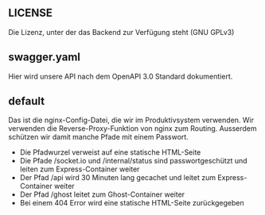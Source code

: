 ## LICENSE

Die Lizenz, unter der das Backend zur Verfügung steht (GNU GPLv3)

## swagger.yaml

Hier wird unsere API nach dem OpenAPI 3.0 Standard dokumentiert.


## default

Das ist die nginx-Config-Datei, die wir im Produktivsystem verwenden. Wir verwenden die Reverse-Proxy-Funktion von nginx zum Routing. Ausserdem schützen wir damit manche Pfade mit einem Passwort.

* Die Pfadwurzel verweist auf eine statische HTML-Seite
* Die Pfade /socket.io und /internal/status sind passwortgeschützt und leiten zum Express-Container weiter
* Der Pfad /api wird 30 Minuten lang gecachet und leitet zum Express-Container weiter
* Der Pfad /ghost leitet zum Ghost-Container weiter
* Bei einem 404 Error wird eine statische HTML-Seite zurückgegeben
